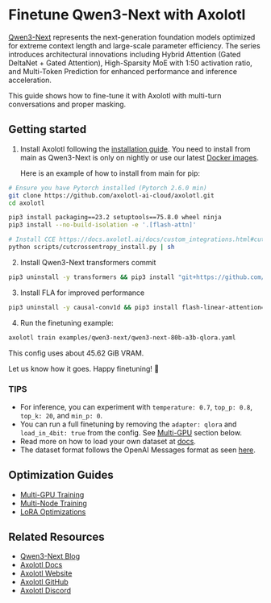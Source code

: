 # Finetune Qwen3-Next with Axolotl

[Qwen3-Next](https://huggingface.co/collections/Qwen/qwen3-next-68c25fd6838e585db8eeea9d) represents the next-generation foundation models optimized for extreme context length and large-scale parameter efficiency. The series introduces architectural innovations including Hybrid Attention (Gated DeltaNet + Gated Attention), High-Sparsity MoE with 1:50 activation ratio, and Multi-Token Prediction for enhanced performance and inference acceleration.

This guide shows how to fine-tune it with Axolotl with multi-turn conversations and proper masking.

## Getting started

1. Install Axolotl following the [installation guide](https://docs.axolotl.ai/docs/installation.html). You need to install from main as Qwen3-Next is only on nightly or use our latest [Docker images](https://docs.axolotl.ai/docs/docker.html).

    Here is an example of how to install from main for pip:

```bash
# Ensure you have Pytorch installed (Pytorch 2.6.0 min)
git clone https://github.com/axolotl-ai-cloud/axolotl.git
cd axolotl

pip3 install packaging==23.2 setuptools==75.8.0 wheel ninja
pip3 install --no-build-isolation -e '.[flash-attn]'

# Install CCE https://docs.axolotl.ai/docs/custom_integrations.html#cut-cross-entropy
python scripts/cutcrossentropy_install.py | sh
```

2. Install Qwen3-Next transformers commit
```bash
pip3 uninstall -y transformers && pip3 install "git+https://github.com/huggingface/transformers.git@b9282355bea846b54ed850a066901496b19da654"
```

3. Install FLA for improved performance
```bash
pip3 uninstall -y causal-conv1d && pip3 install flash-linear-attention==0.3.2
```

4. Run the finetuning example:

```bash
axolotl train examples/qwen3-next/qwen3-next-80b-a3b-qlora.yaml
```

This config uses about 45.62 GiB VRAM.

Let us know how it goes. Happy finetuning! 🚀

### TIPS

- For inference, you can experiment with `temperature: 0.7`, `top_p: 0.8`, `top_k: 20`, and `min_p: 0`.
- You can run a full finetuning by removing the `adapter: qlora` and `load_in_4bit: true` from the config. See [Multi-GPU](#optimization-guides) section below.
- Read more on how to load your own dataset at [docs](https://docs.axolotl.ai/docs/dataset_loading.html).
- The dataset format follows the OpenAI Messages format as seen [here](https://docs.axolotl.ai/docs/dataset-formats/conversation.html#chat_template).

## Optimization Guides

- [Multi-GPU Training](https://docs.axolotl.ai/docs/multi-gpu.html)
- [Multi-Node Training](https://docs.axolotl.ai/docs/multi-node.html)
- [LoRA Optimizations](https://docs.axolotl.ai/docs/lora_optims.html)

## Related Resources

- [Qwen3-Next Blog](https://qwenlm.github.io/blog/qwen3_next/)
- [Axolotl Docs](https://docs.axolotl.ai)
- [Axolotl Website](https://axolotl.ai)
- [Axolotl GitHub](https://github.com/axolotl-ai-cloud/axolotl)
- [Axolotl Discord](https://discord.gg/7m9sfhzaf3)
